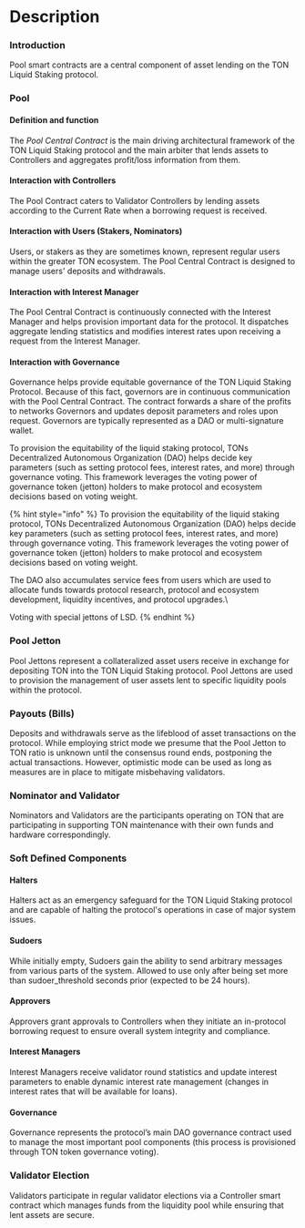# Description

### Introduction

Pool smart contracts are a central component of asset lending on the TON Liquid Staking protocol.

### Pool&#x20;

#### Definition and function

The _Pool Central Contract_ is the main driving architectural framework of the TON Liquid Staking protocol and the main arbiter that lends assets to Controllers and aggregates profit/loss information from them.

#### Interaction with Controllers

The Pool Contract caters to Validator Controllers by lending assets according to the Current Rate when a borrowing request is received.

#### Interaction with Users (Stakers, Nominators)

Users, or stakers as they are sometimes known, represent regular users within the greater TON ecosystem. The Pool Central Contract is designed to manage users' deposits and withdrawals.

#### Interaction with Interest Manager

The Pool Central Contract is continuously connected with the Interest Manager and helps provision important data for the protocol. It dispatches aggregate lending statistics and modifies interest rates upon receiving a request from the Interest Manager.

#### Interaction with Governance

Governance helps provide equitable governance of the TON Liquid Staking Protocol. Because of this fact, governors are in continuous communication with the Pool Central Contract. The contract forwards a share of the profits to networks Governors and updates deposit parameters and roles upon request. Governors are typically represented as a DAO or multi-signature wallet.

To provision the equitability of the liquid staking protocol, TONs Decentralized Autonomous Organization (DAO) helps decide key parameters (such as setting protocol fees, interest rates, and more) through governance voting. This framework leverages the voting power of governance token (jetton) holders to make protocol and ecosystem decisions based on voting weight.&#x20;



{% hint style="info" %}
To provision the equitability of the liquid staking protocol, TONs Decentralized Autonomous Organization (DAO) helps decide key parameters (such as setting protocol fees, interest rates, and more) through governance voting. This framework leverages the voting power of governance token (jetton) holders to make protocol and ecosystem decisions based on voting weight.&#x20;

The DAO also accumulates service fees from users which are used to allocate funds towards protocol research, protocol and ecosystem development, liquidity incentives, and protocol upgrades.\


Voting with special jettons of LSD.
{% endhint %}

### Pool Jetton

Pool Jettons represent a collateralized asset users receive in exchange for depositing TON into the TON Liquid Staking protocol. Pool Jettons are used to provision the management of user assets lent to specific liquidity pools within the protocol.&#x20;

### Payouts (Bills)

Deposits and withdrawals serve as the lifeblood of asset transactions on the protocol. While employing strict mode we presume that the Pool Jetton to TON ratio is unknown until the consensus round ends, postponing the actual transactions. However, optimistic mode can be used as long as measures are in place to mitigate misbehaving validators.

### Nominator and Validator

Nominators and Validators are the participants operating on TON that are participating in supporting TON maintenance with their own funds and hardware correspondingly.

### Soft Defined Components

#### Halters

Halters act as an emergency safeguard for the TON Liquid Staking protocol and are capable of halting the protocol's operations in case of major system issues.

#### Sudoers

While initially empty, Sudoers gain the ability to send arbitrary messages from various parts of the system. Allowed to use only after being set more than sudoer\_threshold seconds prior (expected to be 24 hours).

#### Approvers

Approvers grant approvals to Controllers when they initiate an in-protocol borrowing request to ensure overall system integrity and compliance.

#### Interest Managers

Interest Managers receive validator round statistics and update interest parameters to enable dynamic interest rate management (changes in interest rates that will be available for loans).

#### Governance

Governance represents the protocol’s main DAO governance contract used to manage the most important pool components (this process is provisioned through TON token governance voting).

### Validator Election

Validators participate in regular validator elections via a Controller smart contract which manages funds from the liquidity pool while ensuring that lent assets are secure.



